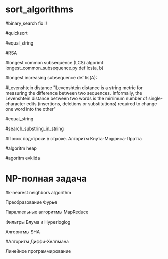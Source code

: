 # sort_algorithms

#binary_search     fix !!

#quicksort

#equal_string



#RSA




 #longest common subsequence (LCS) algorimt
 longest_common_subsequence.py
 def lcs(a, b)
 
 #longest increasing subsequence
 def lis(A):
 
#Levenshtein distance
 "Levenshtein distance is a string metric for measuring the difference between two sequences. 
 Informally, the Levenshtein distance between two words is the minimum number 
 of single-character edits (insertions, deletions or substitutions) required 
 to change one word into the other"
 
  
 #equal_string
 
 #search_substring_in_string
 
 #Поиск подстроки в строке. Алгоритм Кнута-Морриса-Пратта
 
 
 
 
 #algoritm heap
 
 #agoritm evklida
 
 
 # NP-полная задача
 
 
 #k-nearest neighbors algorithm
 

 
 Преобразование Фурье
 
 
 Параллельные алгоритмы  MapReduce
 
 Фильтры Блума и Hyperloglog
 
 Алгоритмы SHA
 
 #Алгоритм Диффи-Хеллмана
 
 Линейное программирование